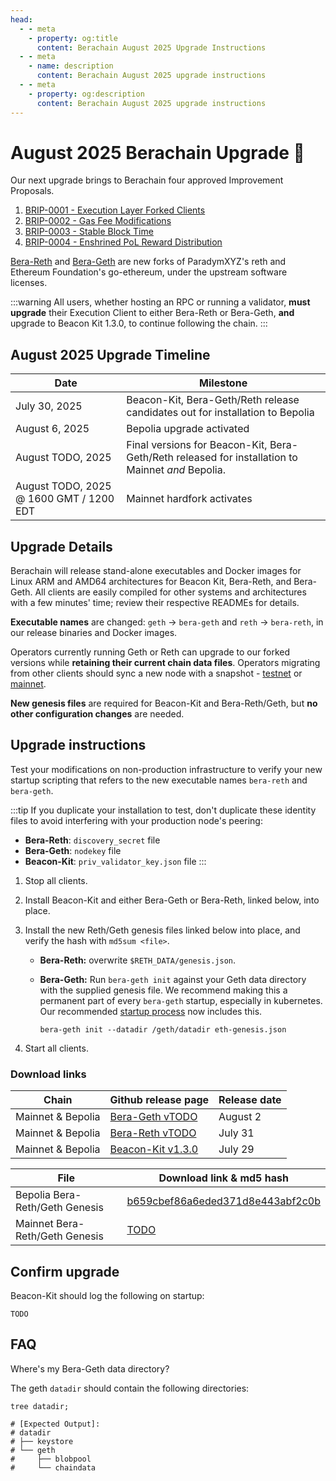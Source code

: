 ```yaml
---
head:
  - - meta
    - property: og:title
      content: Berachain August 2025 Upgrade Instructions
  - - meta
    - name: description
      content: Berachain August 2025 upgrade instructions
  - - meta
    - property: og:description
      content: Berachain August 2025 upgrade instructions
---
```


# August 2025 Berachain Upgrade 🔱

Our next upgrade brings to Berachain four approved Improvement Proposals.

1. [BRIP-0001 - Execution Layer Forked Clients](https://github.com/berachain/BRIPs/blob/main/meta/BRIP-0001.md)
2. [BRIP-0002 - Gas Fee Modifications](https://github.com/berachain/BRIPs/blob/main/meta/BRIP-0002.md)
3. [BRIP-0003 - Stable Block Time](https://github.com/berachain/BRIPs/blob/main/meta/BRIP-0003.md)
4. [BRIP-0004 - Enshrined PoL Reward Distribution](https://github.com/berachain/BRIPs/blob/main/meta/BRIP-0004.md)

[Bera-Reth](https://github.com/berachain/bera-reth) and [Bera-Geth](https://github.com/berachain/bera-geth) are new forks of ParadymXYZ's reth and Ethereum Foundation's go-ethereum, under the upstream software licenses.

:::warning
All users, whether hosting an RPC or running a validator, **must upgrade** their Execution Client to either Bera-Reth or Bera-Geth, **and** upgrade to Beacon Kit 1.3.0, to continue following the chain.
:::

## August 2025 Upgrade Timeline

| Date                                    | Milestone                                                                                         |
| --------------------------------------- | ------------------------------------------------------------------------------------------------- |
| July 30, 2025                           | Beacon-Kit, Bera-Geth/Reth release candidates out for installation to Bepolia                     |
| August 6, 2025                          | Bepolia upgrade activated                                                                         |
| August TODO, 2025                       | Final versions for Beacon-Kit, Bera-Geth/Reth released for installation to Mainnet _and_ Bepolia. |
| August TODO, 2025 @ 1600 GMT / 1200 EDT | Mainnet hardfork activates                                                                        |

## Upgrade Details

Berachain will release stand-alone executables and Docker images for Linux ARM and AMD64 architectures for Beacon Kit, Bera-Reth, and Bera-Geth. All clients are easily compiled for other systems and architectures with a few minutes' time; review their respective READMEs for details.

**Executable names** are changed: `geth` → `bera-geth` and `reth` → `bera-reth`, in our release binaries and Docker images.

Operators currently running Geth or Reth can upgrade to our forked versions while **retaining their current chain data files**. Operators migrating from other clients should sync a new node with a snapshot - [testnet](https://storage.googleapis.com/bera-testnet-snapshot-eu/index.html) or [mainnet](https://storage.googleapis.com/bera-snapshot-eu/index.html).

**New genesis files** are required for Beacon-Kit and Bera-Reth/Geth, but **no other configuration changes** are needed.

## Upgrade instructions

Test your modifications on non-production infrastructure to verify your new startup scripting that refers to the new executable names `bera-reth` and `bera-geth`.

:::tip
If you duplicate your installation to test, don't duplicate these identity files to avoid interfering with your production node's peering:

- **Bera-Reth**: `discovery_secret` file
- **Bera-Geth**: `nodekey` file
- **Beacon-Kit**: `priv_validator_key.json` file
  :::

1. Stop all clients.
2. Install Beacon-Kit and either Bera-Geth or Bera-Reth, linked below, into place.
3. Install the new Reth/Geth genesis files linked below into place, and verify the hash with `md5sum <file>`.
   - **Bera-Reth:** overwrite `$RETH_DATA/genesis.json`.
   - **Bera-Geth:** Run `bera-geth init` against your Geth data directory with the supplied genesis file.
     We recommend making this a permanent part of every `bera-geth` startup, especially in kubernetes. Our recommended [startup process](https://github.com/berachain/guides/tree/main/apps/node-scripts/run-geth.sh) now includes this.

     `bera-geth init --datadir /geth/datadir eth-genesis.json`

4. Start all clients.

### Download links

| Chain             | Github release page                                                              | Release date |
| ----------------- | -------------------------------------------------------------------------------- | ------------ |
| Mainnet & Bepolia | [Bera-Geth vTODO](https://github.com/berachain/bera-geth/releases/tag/vTODO)     | August 2     |
| Mainnet & Bepolia | [Bera-Reth vTODO](https://github.com/berachain/bera-reth/releases/tag/vTODO)     | July 31      |
| Mainnet & Bepolia | [Beacon-Kit v1.3.0](https://github.com/berachain/beacon-kit/releases/tag/v1.3.0) | July 29      |

| File                           | Download link & md5 hash                                                                                                                           |
| ------------------------------ | -------------------------------------------------------------------------------------------------------------------------------------------------- |
| Bepolia Bera-Reth/Geth Genesis | [b659cbef86a6eded371d8e443abf2c0b](https://raw.githubusercontent.com/berachain/beacon-kit/refs/heads/main/testing/networks/80069/eth-genesis.json) |
| Mainnet Bera-Reth/Geth Genesis | [TODO](https://raw.githubusercontent.com/berachain/beacon-kit/refs/heads/main/testing/networks/80094/eth-genesis.json)                             |

## Confirm upgrade

Beacon-Kit should log the following on startup:

```
TODO
```

## FAQ

Where's my Bera-Geth data directory?

The geth `datadir` should contain the following directories:

```bash-vue{4-8}
tree datadir;

# [Expected Output]:
# datadir
# ├── keystore
# └── geth
#     ├── blobpool
#     └── chaindata
```
